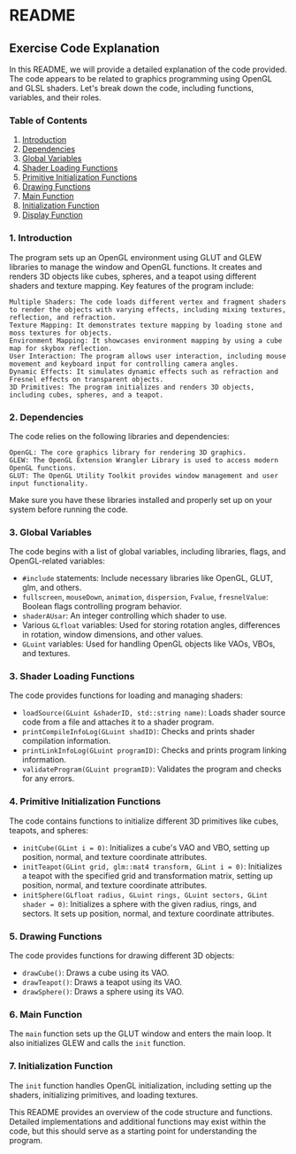 # README

## Exercise Code Explanation

In this README, we will provide a detailed explanation of the code provided. The code appears to be related to graphics programming using OpenGL and GLSL shaders. Let's break down the code, including functions, variables, and their roles.

### Table of Contents
1. [Introduction](#introduction)
2. [Dependencies](#dependencies)
3. [Global Variables](#global-variables)
4. [Shader Loading Functions](#shader-loading-functions)
5. [Primitive Initialization Functions](#primitive-initialization-functions)
6. [Drawing Functions](#drawing-functions)
7. [Main Function](#main-function)
8. [Initialization Function](#initialization-function)
9. [Display Function](#display-function)

### 1. Introduction <a name="introduction"></a>

The program sets up an OpenGL environment using GLUT and GLEW libraries to manage the window and OpenGL functions. It creates and renders 3D objects like cubes, spheres, and a teapot using different shaders and texture mapping. Key features of the program include:

    Multiple Shaders: The code loads different vertex and fragment shaders to render the objects with varying effects, including mixing textures, reflection, and refraction.
    Texture Mapping: It demonstrates texture mapping by loading stone and moss textures for objects.
    Environment Mapping: It showcases environment mapping by using a cube map for skybox reflection.
    User Interaction: The program allows user interaction, including mouse movement and keyboard input for controlling camera angles.
    Dynamic Effects: It simulates dynamic effects such as refraction and Fresnel effects on transparent objects.
    3D Primitives: The program initializes and renders 3D objects, including cubes, spheres, and a teapot.

### 2. Dependencies <a name="dependencies"></a>

The code relies on the following libraries and dependencies:

    OpenGL: The core graphics library for rendering 3D graphics.
    GLEW: The OpenGL Extension Wrangler Library is used to access modern OpenGL functions.
    GLUT: The OpenGL Utility Toolkit provides window management and user input functionality.

Make sure you have these libraries installed and properly set up on your system before running the code.

### 3. Global Variables <a name="global-variables"></a>

The code begins with a list of global variables, including libraries, flags, and OpenGL-related variables:

- `#include` statements: Include necessary libraries like OpenGL, GLUT, glm, and others.
- `fullscreen`, `mouseDown`, `animation`, `dispersion`, `Fvalue`, `fresnelValue`: Boolean flags controlling program behavior.
- `shaderAUsar`: An integer controlling which shader to use.
- Various `GLfloat` variables: Used for storing rotation angles, differences in rotation, window dimensions, and other values.
- `GLuint` variables: Used for handling OpenGL objects like VAOs, VBOs, and textures.

### 3. Shader Loading Functions <a name="shader-loading-functions"></a>

The code provides functions for loading and managing shaders:

- `loadSource(GLuint &shaderID, std::string name)`: Loads shader source code from a file and attaches it to a shader program.
- `printCompileInfoLog(GLuint shadID)`: Checks and prints shader compilation information.
- `printLinkInfoLog(GLuint programID)`: Checks and prints program linking information.
- `validateProgram(GLuint programID)`: Validates the program and checks for any errors.

### 4. Primitive Initialization Functions <a name="primitive-initialization-functions"></a>

The code contains functions to initialize different 3D primitives like cubes, teapots, and spheres:

- `initCube(GLint i = 0)`: Initializes a cube's VAO and VBO, setting up position, normal, and texture coordinate attributes.
- `initTeapot(GLint grid, glm::mat4 transform, GLint i = 0)`: Initializes a teapot with the specified grid and transformation matrix, setting up position, normal, and texture coordinate attributes.
- `initSphere(GLfloat radius, GLuint rings, GLuint sectors, GLint shader = 0)`: Initializes a sphere with the given radius, rings, and sectors. It sets up position, normal, and texture coordinate attributes.

### 5. Drawing Functions <a name="drawing-functions"></a>

The code provides functions for drawing different 3D objects:

- `drawCube()`: Draws a cube using its VAO.
- `drawTeapot()`: Draws a teapot using its VAO.
- `drawSphere()`: Draws a sphere using its VAO.

### 6. Main Function <a name="main-function"></a>

The `main` function sets up the GLUT window and enters the main loop. It also initializes GLEW and calls the `init` function.

### 7. Initialization Function <a name="initialization-function"></a>

The `init` function handles OpenGL initialization, including setting up the shaders, initializing primitives, and loading textures.

This README provides an overview of the code structure and functions. Detailed implementations and additional functions may exist within the code, but this should serve as a starting point for understanding the program.